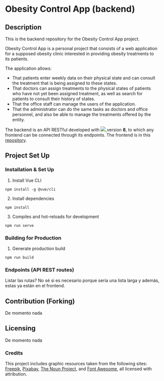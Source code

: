 # Obesity Control App (backend)

## Description
This is the backend repository for the Obesity Control App project.

Obesity Control App is a personal project that consists of a web application for a supposed obesity clinic interested in providing obesity treatments to its patients.

The application allows:
- That patients enter weekly data on their physical state and can consult the treatment that is being assigned to these states.
- That doctors can assign treatments to the physical states of patients who have not yet been assigned treatment, as well as search for patients to consult their history of states.
- That the office staff can manage the users of the application.
- That the administrator can do the same tasks as doctors and office personnel, and also be able to manage the treatments offered by the entity.

The backend is an API RESTful developed with <a href="https://laravel.com/" target="_blank"> <img src="public/favicon.ico"> </a> version **8**, to which any frontend can be connected through its endpoints.
The frontend is in this [repository](https://github.com/noxxic3/o-c-a-frontend).

## Project Set Up

### Installation & Set Up

1. Install Vue CLI
```
npm install -g @vue/cli
```

2. Install dependencies
```
npm install
```

3. Compiles and hot-reloads for development
```
npm run serve
```

### Building for Production

1. Generate production build
```
npm run build
```

### Endpoints (API REST routes)

Listar las rutas? No sé si es necesario porque sería una lista larga y además, estas ya están en el frontend.




## Contribution (Forking)
De momento nada

## Licensing
De momento nada

### Credits
This project includes graphic resources taken from the following sites: 
<a href="https://www.freepik.com/" target="_blank">Freepik</a>, 
<a href="https://pixabay.com/" target="_blank">Pixabay</a>, 
<a href="https://thenounproject.com/" target="_blank">The Noun Project</a>, and 
<a href="https://fontawesome.com/" target="_blank">Font Awesome</a>, all licensed with attribution.